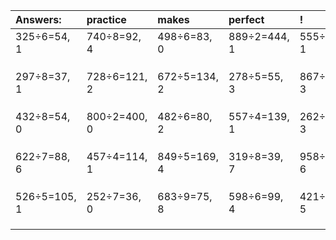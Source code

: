 | Answers: | practice | makes | perfect | ! |
| :--- | :--- | :--- | :--- | :--- |
| 325÷6=54, 1 | 740÷8=92, 4 | 498÷6=83, 0 | 889÷2=444, 1 | 555÷2=277, 1 | 
|   |   |   |   |   | 
|   |   |   |   |   | 
|   |   |   |   |   | 
| 297÷8=37, 1 | 728÷6=121, 2 | 672÷5=134, 2 | 278÷5=55, 3 | 867÷6=144, 3 | 
|   |   |   |   |   | 
|   |   |   |   |   | 
|   |   |   |   |   | 
| 432÷8=54, 0 | 800÷2=400, 0 | 482÷6=80, 2 | 557÷4=139, 1 | 262÷7=37, 3 | 
|   |   |   |   |   | 
|   |   |   |   |   | 
|   |   |   |   |   | 
| 622÷7=88, 6 | 457÷4=114, 1 | 849÷5=169, 4 | 319÷8=39, 7 | 958÷7=136, 6 | 
|   |   |   |   |   | 
|   |   |   |   |   | 
|   |   |   |   |   | 
| 526÷5=105, 1 | 252÷7=36, 0 | 683÷9=75, 8 | 598÷6=99, 4 | 421÷8=52, 5 | 
|   |   |   |   |   | 
|   |   |   |   |   | 
|   |   |   |   |   | 
